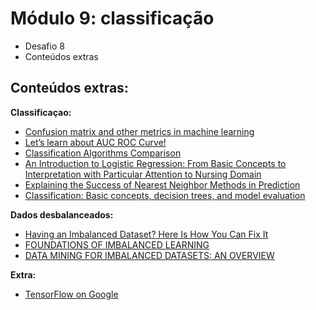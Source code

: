 # Módulo 9: classificação

- Desafio 8
- Conteúdos extras

## Conteúdos extras:
__Classificaçao:__
- [Confusion matrix and other metrics in machine learning](https://medium.com/hugo-ferreiras-blog/confusion-matrix-and-other-metrics-in-machine-learning-894688cb1c0a)
- [Let’s learn about AUC ROC Curve!](https://medium.com/greyatom/lets-learn-about-auc-roc-curve-4a94b4d88152)
- [Classification Algorithms Comparison](https://www.kaggle.com/metetik/classification-algorithms-comparison)
- [An Introduction to Logistic Regression: From Basic Concepts to Interpretation with Particular Attention to Nursing Domain](https://pdfs.semanticscholar.org/3305/2b1d2363aee3ad290612109dcea0aed2a89e.pdf)
- [Explaining the Success of Nearest Neighbor Methods in Prediction](https://devavrat.mit.edu/wp-content/uploads/2018/03/nn_survey.pdf)
- [Classification: Basic concepts, decision trees, and model evaluation](https://www-users.cs.umn.edu/~kumar001/dmbook/ch4.pdf)

__Dados desbalanceados:__
- [Having an Imbalanced Dataset? Here Is How You Can Fix It](https://towardsdatascience.com/having-an-imbalanced-dataset-here-is-how-you-can-solve-it-1640568947eb)
- [FOUNDATIONS OF IMBALANCED LEARNING](https://pdfs.semanticscholar.org/1678/7e213ed0a5c0cf9baabdb45f9df631248a91.pdf)
- [DATA MINING FOR IMBALANCED DATASETS: AN OVERVIEW](https://www3.nd.edu/~dial/publications/chawla2005data.pdf)


__Extra:__
- [TensorFlow on Google](https://acceleration-assets-highway.s3-us-west-1.amazonaws.com/ds-online-1/TensorFlow_on_Google_Cloud.pdf)

